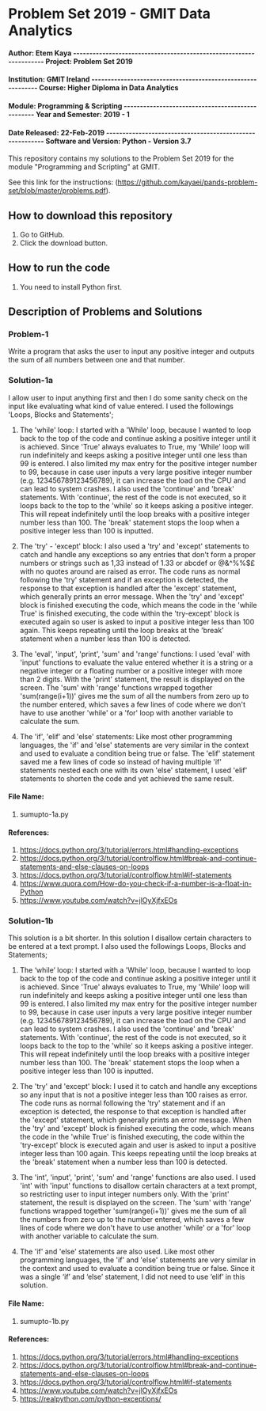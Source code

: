 # Problem Set 2019 - GMIT Data Analytics

#### Author: Etem Kaya ------------------------------------------------------------------- Project: Problem Set 2019
#### Institution: GMIT Ireland ------------------------------------------------------------ Course: Higher Diploma in Data Analytics
#### Module: Programming & Scripting ------------------------------------------------- Year and Semester: 2019 - 1
#### Date Released: 22-Feb-2019 --------------------------------------------------------- Software and Version: Python - Version 3.7

This repository contains my solutions to the Problem Set 2019 for the module "Programming and Scripting" at GMIT.

See this link for the instructions: (https://github.com/kayaei/pands-problem-set/blob/master/problems.pdf).

## How to download this repository

1. Go to GitHub.
2. Click the download button.

## How to run the code

1. You need to install Python first.

## Description of Problems and Solutions

### Problem-1

Write a program that asks the user to input any positive integer and outputs the sum of all numbers between one
and that number.

### Solution-1a
I allow user to input anything first and then I do some sanity check on the input like evaluating what kind of value entered. I used the followings 'Loops, Blocks and Statements';
1. The 'while' loop: I started with a 'While' loop, because I wanted to loop back to the top of the code and continue asking a positive integer until it is achieved. Since 'True' always evaluates to True, my 'While' loop will run indefinitely and keeps asking a positive integer until one less than 99 is entered. I also limited my max entry for the positive integer number to 99, because in case user inputs a very large positive integer number (e.g. 123456789123456789), it can increase the load on the CPU and can lead to system crashes. I also used the 'continue' and 'break' statements. With 'continue', the rest of the code is not  executed, so it loops back to the top to the 'while' so it keeps asking a positive integer. This will repeat indefinitely until the loop breaks with a positive integer number less than 100. The 'break' statement stops the loop when a positive integer less than 100 is inputted.     

2. The 'try' - 'except' block: I also used a 'try' and 'except' statements to catch and handle any exceptions so any entries that don't form a proper numbers or strings such as 1,33 instead of 1.33 or abcdef or @&^%%$£ with no quotes around are raised as error. The code runs as normal following the 'try' statement and if an exception is detected, the response to that exception is handled after the 'except' statement, which generally prints an error message. When the 'try' and 'except' block is finished executing the code, which means the code in the 'while True' is finished executing, the code within the 'try-except' block is executed again so user is asked to input a positive integer less than 100 again. This keeps repeating until the loop breaks at the 'break' statement when a number less than 100 is detected.

3. The 'eval', 'input', 'print', 'sum' and 'range' functions: I used 'eval' with 'input' functions to evaluate the value entered whether it is a string or a negative integer or a floating number or a positive integer with more than 2 digits. With the 'print' statement, the result is displayed on the screen. The 'sum' with 'range' functions wrapped together 'sum(range(i+1))' gives me the sum of all the numbers from zero up to the number entered, which saves a few lines of code where we don't have to use another 'while' or a 'for' loop with another variable to calculate the sum.
 
4. The 'if', 'elif' and 'else' statements: Like most other programming languages, the 'if' and 'else' statements are very similar in the context and used to evaluate a condition being true or false. The 'elif' statement saved me a few lines of code so instead of having multiple 'if' statements nested each one with its own 'else' statement, I used 'elif' statements to shorten the code and yet achieved the same result.


#### File Name: 
1. sumupto-1a.py

#### References:
1. https://docs.python.org/3/tutorial/errors.html#handling-exceptions 
2. https://docs.python.org/3/tutorial/controlflow.html#break-and-continue-statements-and-else-clauses-on-loops
3. https://docs.python.org/3/tutorial/controlflow.html#if-statements 
4. https://www.quora.com/How-do-you-check-if-a-number-is-a-float-in-Python 
5. https://www.youtube.com/watch?v=jlOyXjfxEOs 

### Solution-1b
This solution is a bit shorter. In this solution I disallow certain characters to be entered at a text prompt. I also used the followings Loops, Blocks and Statements;
1. The ‘while’ loop: I started with a 'While' loop, because I wanted to loop back to the top of the code and continue asking a positive integer until it is achieved. Since 'True' always evaluates to True, my 'While' loop will run indefinitely and keeps asking a positive integer until one less than 99 is entered. I also limited my max entry for the positive integer number to 99, because in case user inputs a very large positive integer number (e.g. 123456789123456789), it can increase the load on the CPU and can lead to system crashes. I also used the 'continue' and 'break' statements. With 'continue', the rest of the code is not  executed, so it loops back to the top to the 'while' so it keeps asking a positive integer. This will repeat indefinitely until the loop breaks with a positive integer number less than 100. The 'break' statement stops the loop when a positive integer less than 100 is inputted.     

2. The 'try' and 'except' block: I used it to catch and handle any exceptions so any input that is not a positive integer less than 100 raises as error. The code runs as normal following the 'try' statement and if an exception is detected, the response to that exception is handled after the 'except' statement, which generally prints an error message. When the 'try' and 'except' block is finished executing the code, which means the code in the 'while True' is finished executing, the code within the 'try-except' block is executed again and user is asked to input a positive integer less than 100 again. This keeps repeating until the loop breaks at the 'break' statement when a number less than 100 is detected.

3. The 'int', 'input', 'print', 'sum' and 'range' functions are also used. I used 'int' with 'input' functions to disallow certain characters at a text prompt, so restricting user to input integer numbers only. With the 'print' statement, the result is displayed on the screen. The 'sum' with 'range' functions wrapped together 'sum(range(i+1))' gives me the sum of all the numbers from zero up to the number entered, which saves a few lines of code where we don't have to use another 'while' or a 'for' loop with another variable to calculate the sum.
 
4. The 'if' and 'else' statements are also used. Like most other programming languages, the 'if' and 'else' statements are very similar in the context and used to evaluate a condition being true or false. Since it was a single ‘if’ and ‘else’ statement, I did not need to use ‘elif’ in this solution.

#### File Name: 
1. sumupto-1b.py

#### References:
1. https://docs.python.org/3/tutorial/errors.html#handling-exceptions 
2. https://docs.python.org/3/tutorial/controlflow.html#break-and-continue-statements-and-else-clauses-on-loops
3. https://docs.python.org/3/tutorial/controlflow.html#if-statements  
4. https://www.youtube.com/watch?v=jlOyXjfxEOs
5. https://realpython.com/python-exceptions/
